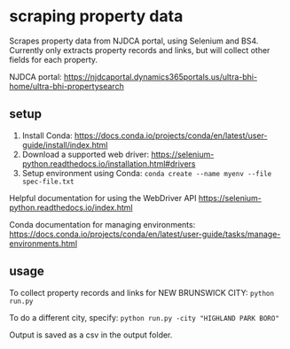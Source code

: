 # scraping property data

Scrapes property data from NJDCA portal, using Selenium and BS4. Currently only extracts property records and links, but will collect other fields for 
each property.

NJDCA portal:
https://njdcaportal.dynamics365portals.us/ultra-bhi-home/ultra-bhi-propertysearch

## setup

1. Install Conda: https://docs.conda.io/projects/conda/en/latest/user-guide/install/index.html
2. Download a supported web driver: https://selenium-python.readthedocs.io/installation.html#drivers
2. Setup environment using Conda: `conda create --name myenv --file spec-file.txt`

Helpful documentation for using the WebDriver API https://selenium-python.readthedocs.io/index.html

Conda documentation for managing environments:
https://docs.conda.io/projects/conda/en/latest/user-guide/tasks/manage-environments.html

## usage

To collect property records and links for NEW BRUNSWICK CITY:
`python run.py`

To do a different city, specify:
`python run.py -city "HIGHLAND PARK BORO"`

Output is saved as a csv in the output folder.



